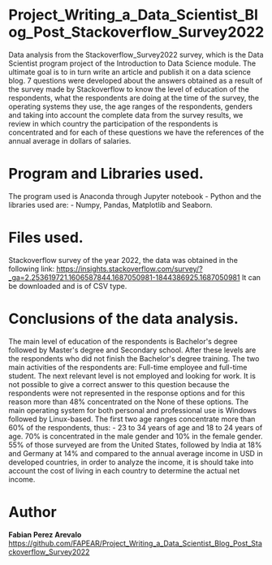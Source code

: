 # Project_Writing_a_Data_Scientist_Blog_Post_Stackoverflow_Survey2022
Data analysis from the Stackoverflow_Survey2022 survey, which is the Data Scientist program project of the Introduction to Data Science module. The ultimate goal is to in turn write an article and publish it on a data science blog.
7 questions were developed about the answers obtained as a result of the survey made by Stackoverflow to know the level of education of the respondents, what the respondents are doing at the time of the survey, the operating systems they use, the age ranges of the respondents, genders and taking into account the complete data from the survey results, we review in which country the participation of the respondents is concentrated and for each of these questions we have the references of the annual average in dollars of salaries.
# Program and Libraries used.
The program used is Anaconda through Jupyter notebook - Python and the libraries used are: - Numpy, Pandas, Matplotlib and Seaborn.
# Files used.
Stackoverflow survey of the year 2022, the data was obtained in the following link: https://insights.stackoverflow.com/survey/?_ga=2.253619721.1606587844.1687050981-1844386925.1687050981 
It can be downloaded and is of CSV type.
# Conclusions of the data analysis.
The main level of education of the respondents is Bachelor's degree followed by Master's degree and Secondary school. After these levels are the respondents who did not finish the Bachelor's degree training.
The two main activities of the respondents are: Full-time employee and full-time student. The next relevant level is not employed and looking for work.
It is not possible to give a correct answer to this question because the respondents were not represented in the response options and for this reason more than 48% concentrated on the None of these options.
The main operating system for both personal and professional use is Windows followed by Linux-based.
The first two age ranges concentrate more than 60% of the respondents, thus: - 23 to 34 years of age and 18 to 24 years of age.
70% is concentrated in the male gender and 10% in the female gender.
55% of those surveyed are from the United States, followed by India at 18% and Germany at 14% and compared to the annual average income in USD in developed countries, in order to analyze the income, it is should take into account the cost of living in each country to determine the actual net income.
# Author
**Fabian Perez Arevalo** 
https://github.com/FAPEAR/Project_Writing_a_Data_Scientist_Blog_Post_Stackoverflow_Survey2022
